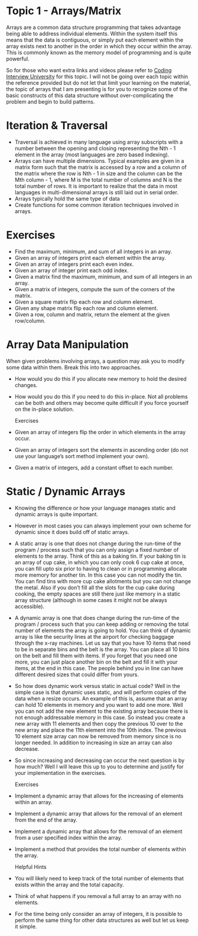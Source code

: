 
# Topic 1 - Arrays/Matrix

Arrays are a common data structure programming that takes advantage being able to address individual elements.  Within the system itself this means that the data is contiguous, or simply put each element within the array exists next to another in the order in which they occur within the array.  This is commonly known as the memory model of programming and is quite powerful.

So for those who want extra links and videos please refer to [Coding Interview University](https://github.com/jwasham/coding-interview-university#arrays) for this topic.  I will not be going over each topic within the reference provided but do not let that limit your learning on the material, the topic of arrays that I am presenting is for you to recognize some of the basic constructs of this data structure without over-complicating the problem and begin to build patterns.

# Iteration & Traversal

- Traversal is achieved in many language using array subscripts with a number between the opening and closing representing the Nth - 1 element in the array (most languages are zero based indexing).
- Arrays can have multiple dimensions.  Typical examples are given in a matrix form such that the matrix is accessed by a row and a column of the matrix where the row is Nth - 1 in size and the column can be the Mth column - 1, where M is the total number of columns and N is the total number of rows.  It is important to realize that the data in most languages in multi-dimensional arrays is still laid out in serial order.
- Arrays typically hold the same type of data 
- Create functions for some common iteration techniques involved in arrays.

# Exercises
- Find the maximum, minimum, and sum of all integers in an array.
- Given an array of integers print each element within the array.
- Given an array of integers print each even index.
- Given an array of integer print each odd index.
- Given a matrix find the maximum, minimum, and sum of all integers in an array.
- Given a matrix of integers, compute the sum of the corners of the matrix.
- Given a square matrix flip each row and column element.  
- GIven any shape matrix flip each row and column element.
- Given a row, column and matrix, return the element at the given row/column.

# Array Data Manipulation

When given problems involving arrays, a question may ask you to modify some data within them.
Break this into two approaches.
- How would you do this if you allocate new memory to hold the desired changes.
- How would you do this if you need to do this in-place.
Not all problems can be both and others may become quite difficult if you force yourself on the in-place solution.

	Exercises
- Given an array of integers flip the order in which elements in the array occur.
- Given an array of integers sort the elements in ascending order (do not use your language’s sort method implement your own).
- Given a matrix of integers, add a constant offset to each number.

# Static / Dynamic Arrays

- Knowing the difference or how your language manages static and dynamic arrays is quite important. 
- However in most cases you can always implement your own scheme for dynamic since it does build off of static arrays.
- A static array is one that does not change during the run-time of the program / process such that you can only assign a fixed number of elements to the array.  Think of this as a baking tin.  If your baking tin is an array of cup cake, in which you can only cook 6 cup cake at once, you can fill upto six prior to having to clean or in programming allocate more memory for another tin.  In this case you can not modify the tin.  You can find tins with more cup cake allotments but you can not change the metal.  Also if you don’t fill all the slots for the cup cake during cooking, the empty spaces are still there just like memory in a static array structure (although in some cases it might not be always accessible).
- A dynamic array is one that does change during the run-time of the program / process such that you can keep adding or removing the total number of elements the array is going to hold.  You can think of dynamic array is like the security lines at the airport for checking baggage through the x-ray machines.  Let us say that you have 10 items that need to be in separate bins and the belt is the array.  You can place all 10 bins on the belt and fill them with items.  If you forget that you need one more, you can just place another bin on the belt and fill it with your items, at the end in this case.  The people behind you in line can have different desired sizes that could differ from yours.
- So how does dynamic work versus static in actual code?  Well in the simple case is that dynamic uses static, and will perform copies of the data when a resize occurs.  An example of this is, assume that an array can hold 10 elements in memory and you want to add one more.  Well you can not add the new element to the existing array because there is not enough addressable memory in this case.  So instead you create a new array with 11 elements and then copy the previous 10 over to the new array and place the 11th element into the 10th index.  The previous 10 element size array can now be removed from memory since is no longer needed.
In addition to increasing in size an array can also decrease.  
- So since increasing and decreasing can occur the next question is by how much?  Well I will leave this up to you to determine and justify for your implementation in the exercises.

	Exercises
- Implement a dynamic array that allows for the increasing of elements within an array.
- Implement a dynamic array that allows for the removal of an element from the end of the array.
- Implement a dynamic array that allows for the removal of an element from a user specified index within the array.
- Implement a method that provides the total number of elements within the array.

	Helpful Hints
- You will likely need to keep track of the total number of elements that exists within the array and the total capacity.
- Think of what happens if you removal a full array to an array with no elements.
- For the time being only consider an array of integers, it is possible to perform the same thing for other data structures as well but let us keep it simple.

